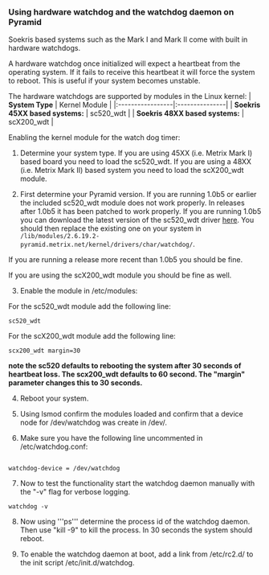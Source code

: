 ### Using hardware watchdog and the watchdog daemon on Pyramid ###

Soekris based systems such as the Mark I and Mark II come with built in hardware watchdogs.

A hardware watchdog once initialized will expect a heartbeat from the operating system. If it fails
to receive this heartbeat it will force the system to reboot. This is useful if your system becomes
unstable.

The hardware watchdogs are supported by modules in the Linux kernel:
| **System Type**  |  Kernel Module |
|:-----------------|:---------------|
| **Soekris 45XX based systems:** | sc520\_wdt     |
| **Soekris 48XX based systems:** | scX200\_wdt    |

Enabling the kernel module for the watch dog timer:

1. Determine your system type. If you are using 45XX (i.e. Metrix Mark I) based board you need to load the sc520\_wdt. If you are using a 48XX (i.e. Metrix Mark II)  based system you need to load the scX200\_wdt module.

2. First determine your Pyramid version. If you are running 1.0b5 or earlier the included sc520\_wdt module does
not work properly. In releases after 1.0b5 it has been patched to work properly. If you are running 1.0b5 you can download the latest version of the sc520\_wdt driver [here](http://pyramid.metrix.net/trac/browser/Pyramid/dist/lib/modules/2.6.19.2-pyramid.metrix.net/kernel/drivers/char/watchdog/sc520_wdt.ko). You should then replace the existing one on your system in ` /lib/modules/2.6.19.2-pyramid.metrix.net/kernel/drivers/char/watchdog/ `.

If you are running a release more recent than 1.0b5 you should be fine.

If you are using the scX200\_wdt module you should be fine as well.

3. Enable the module in /etc/modules:

For the sc520\_wdt module add the following line:
```
sc520_wdt
```

For the scX200\_wdt module add the following line:
```
scx200_wdt margin=30
```

**note the sc520 defaults to rebooting the system after 30 seconds of heartbeat loss. The scx200\_wdt defaults to 60 second. The "margin" parameter changes this to 30 seconds.**

4. Reboot your system.

5. Using lsmod confirm the modules loaded and confirm that a device node for /dev/watchdog was create in /dev/.

6. Make sure you have the following line uncommented in /etc/watchdog.conf:

```

watchdog-device = /dev/watchdog

```

7. Now to test the functionality start the watchdog daemon manually with the "-v" flag for verbose logging.

```
watchdog -v
```

8. Now using '''ps''' determine the process id of the watchdog daemon. Then use "kill -9" to kill the process. In 30 seconds the system should
reboot.

9. To enable the watchdog daemon at boot, add a link from /etc/rc2.d/ to the init script /etc/init.d/watchdog.

